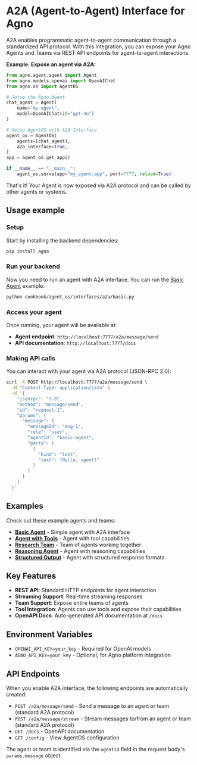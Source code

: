 # A2A (Agent-to-Agent) Interface for Agno

A2A enables programmatic agent-to-agent communication through a standardized API protocol.
With this integration, you can expose your Agno Agents and Teams via REST API endpoints for agent-to-agent interactions.

**Example: Expose an agent via A2A:**

```python my_agent.py
from agno.agent.agent import Agent
from agno.models.openai import OpenAIChat
from agno.os import AgentOS

# Setup the Agno Agent
chat_agent = Agent(
    name="my-agent",
    model=OpenAIChat(id="gpt-4o")
)

# Setup AgentOS with A2A Interface
agent_os = AgentOS(
    agents=[chat_agent],
    a2a_interface=True,
)
app = agent_os.get_app()

if __name__ == "__main__":
    agent_os.serve(app="my_agent:app", port=7777, reload=True)
```

That's it! Your Agent is now exposed via A2A protocol and can be called by other agents or systems.

## Usage example

### Setup

Start by installing the backend dependencies:

```bash
pip install agno
```

### Run your backend

Now you need to run an agent with A2A interface. You can run the [Basic Agent](./basic.py) example:

```bash
python cookbook/agent_os/interfaces/a2a/basic.py
```

### Access your agent

Once running, your agent will be available at:
- **Agent endpoint**: `http://localhost:7777/a2a/message/send`
- **API documentation**: `http://localhost:7777/docs`

### Making API calls

You can interact with your agent via A2A protocol (JSON-RPC 2.0):

```bash
curl -X POST http://localhost:7777/a2a/message/send \
  -H "Content-Type: application/json" \
  -d '{
    "jsonrpc": "2.0",
    "method": "message/send",
    "id": "request-1",
    "params": {
      "message": {
        "messageId": "msg-1",
        "role": "user",
        "agentId": "basic-agent",
        "parts": [
          {
            "kind": "text",
            "text": "Hello, agent!"
          }
        ]
      }
    }
  }'
```

## Examples

Check out these example agents and teams:

- **[Basic Agent](./basic.py)** - Simple agent with A2A interface
- **[Agent with Tools](./agent_with_tools.py)** - Agent with tool capabilities
- **[Research Team](./research_team.py)** - Team of agents working together
- **[Reasoning Agent](./reasoning_agent.py)** - Agent with reasoning capabilities
- **[Structured Output](./structured_output.py)** - Agent with structured response formats

## Key Features

- **REST API**: Standard HTTP endpoints for agent interaction
- **Streaming Support**: Real-time streaming responses
- **Team Support**: Expose entire teams of agents
- **Tool Integration**: Agents can use tools and expose their capabilities
- **OpenAPI Docs**: Auto-generated API documentation at `/docs`

## Environment Variables

- `OPENAI_API_KEY=your_key` - Required for OpenAI models
- `AGNO_API_KEY=your_key` - Optional, for Agno platform integration

## API Endpoints

When you enable A2A interface, the following endpoints are automatically created:

- `POST /a2a/message/send` - Send a message to an agent or team (standard A2A protocol)
- `POST /a2a/message/stream` - Stream messages to/from an agent or team (standard A2A protocol)
- `GET /docs` - OpenAPI documentation
- `GET /config` - View AgentOS configuration

The agent or team is identified via the `agentId` field in the request body's `params.message` object.
